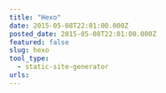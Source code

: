 ```yaml
---
title: "Hexo"
date: 2015-05-08T22:01:00.000Z
posted_date: 2015-05-08T22:01:00.000Z
featured: false
slug: hexo
tool_type: 
  - static-site-generator
urls:
---
```






